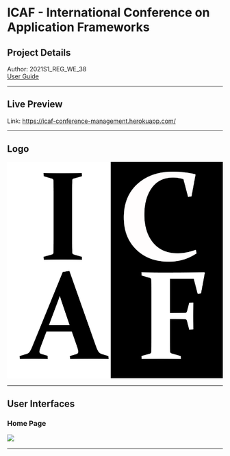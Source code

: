 # ICAF - International Conference on Application Frameworks

## Project Details

Author: 2021S1_REG_WE_38<br>
<a href="https://github.com/Sandun01/ICAF-Conference_Management_System/blob/dev/project_documents/User%20Guide%20-%20CreativeAF_2021S1_REG_WE_38.pdf">
User Guide
</a>
<br>

<hr>

## Live Preview

Link: https://icaf-conference-management.herokuapp.com/

<hr>

## Logo

<img src="frontend/public/images/logo.png">
<hr>

## User Interfaces

### Home Page
<img src="project_documents/gifs/1.gif">
<hr>

